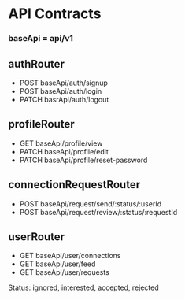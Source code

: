 # API Contracts

### baseApi = api/v1

## authRouter

- POST baseApi/auth/signup
- POST baseApi/auth/login
- PATCH basrApi/auth/logout

## profileRouter

- GET baseApi/profile/view
- PATCH baseApi/profile/edit
- PATCH baseApi/profile/reset-password

## connectionRequestRouter

- POST baseApi/request/send/:status/:userId
- POST baseApi/request/review/:status/:requestId

## userRouter

- GET baseApi/user/connections
- GET baseApi/user/feed
- GET baseApi/user/requests

Status: ignored, interested, accepted, rejected
